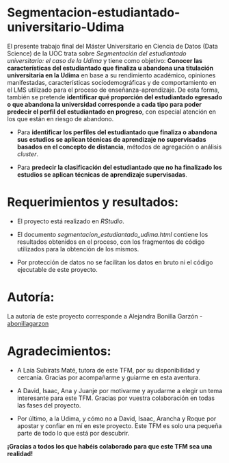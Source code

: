 # Segmentacion-estudiantado-universitario-Udima
El presente trabajo final del Máster Universitario en Ciencia de Datos (Data Science) de la UOC trata sobre *Segmentación del estudiantado universitario: el caso de la Udima* y tiene como objetivo: **Conocer las características del estudiantado que finaliza u abandona una titulación universitaria en la Udima** en base a su rendimiento académico, opiniones manifestadas, características sociodemográficas y de comportamiento en el LMS utilizado para el proceso de enseñanza-aprendizaje. De esta forma, también se pretende **identificar qué proporción del estudiantado egresado o que abandona la universidad corresponde a cada tipo para poder predecir el perfil del estudiantado en progreso**, con especial atención en los que están en riesgo de abandono.

- Para **identificar los perfiles del estudiantado que finaliza o abandona sus estudios se aplican técnicas de aprendizaje no supervisadas basados en el concepto de distancia**, métodos de agregación o análisis *cluster*.

- Para **predecir la clasificación del estudiantado que no ha finalizado los estudios se aplican técnicas de aprendizaje supervisadas**.


# Requerimientos y resultados:

- El proyecto está realizado en *RStudio*.

- El documento *segmentacion_estudiantado_udima.html* contiene los resultados obtenidos en el proceso, con los fragmentos de código utilizados para la obtención de los mismos.

- Por protección de datos no se facilitan los datos en bruto ni el código ejecutable de este proyecto.

# Autoría:

La autoría de este proyecto corresponde a Alejandra Bonilla Garzón - [abonillagarzon](https://github.com/abonillagarzon)

# Agradecimientos:

- A Laia Subirats Maté, tutora de este TFM, por su disponibilidad y cercanía. Gracias por acompañarme y guiarme en esta aventura.

- A David, Isaac, Ana y Juanje por motivarme y ayudarme a elegir un tema interesante para este TFM. Gracias por vuestra colaboración en todas las fases del proyecto. 

- Por último, a la Udima, y cómo no a David, Isaac, Arancha y Roque por apostar y confiar en mí en este proyecto. Este TFM es solo una pequeña parte de todo lo que está por descubrir.

**¡Gracias a todos los que habéis colaborado para que este TFM sea una realidad!**
